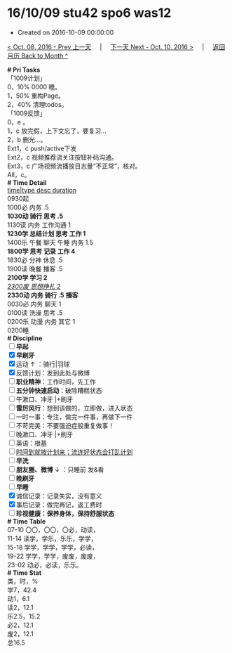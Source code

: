 # 16/10/09 stu42 spo6 was12

- Created on 2016-10-09 00:00:00

[< Oct. 08, 2016 - Prev 上一天](_archived/lifelogs/2016/10/d08.md) &nbsp; &nbsp; | &nbsp; &nbsp; [下一天 Next - Oct. 10, 2016 >](_archived/lifelogs/2016/10/d10.md) &nbsp; &nbsp; |  &nbsp; &nbsp; [返回月历 Back to Month ^](_archived/lifelogs/2016/10/index.md)
<br/><div><b># Pri Tasks</b></div><div>「1009计划」</div><div>0，10% 0000 睡。</div><div>1，50% 重构Page。</div><div>2，40% 清理todos。</div><div>「1009反馈」</div><div>0，e 。</div><div>1，c 放完假，上下文忘了，要复习…</div><div>2，b 删光…。</div><div>Ext1，c push/active下发</div><div>Ext2，c 视频推荐流关注按钮补码沟通。</div><div>Ext3，c 广场视频流播放日志量“不正常”，核对。</div><div>All，c。</div><div><b># Time Detail</b></div><div><u>time|type desc duration</u></div><div>0930起</div><div>1000必 内务 .5</div><div><b>1030动 骑行 思考 .5</b></div><div>1130读 内务 工作沟通 1</div><div><b>1230学 总结计划 思考 工作 1</b></div><div>1400乐 午餐 聊天 午睡 内务 1.5</div><div><b>1800学 思考 记录 工作 4</b></div><div>1830必 分神 休息 .5</div><div>1900读 晚餐 播客 .5</div><div><b>2100学 学习 2</b></div><div><u><i>2300废 思想挣扎 2</i></u></div><div><b>2330动 内务 骑行 .5</b> <b>播客</b></div><div>0030必 内务 聊天 1</div><div>0100读 洗澡 思考 .5</div><div>0200乐 动漫 内务 其它 1</div><div>0200睡</div><div><b># Discipline</b></div><div><b><input type="checkbox"/></b><b>早起</b></div><div><input checked="true" type="checkbox"/><b>早刷牙</b></div><div><input checked="true" type="checkbox"/>运动 ↑ ：骑行|羽球</div><div><input checked="true" type="checkbox"/>反馈计划：发到此处与微博</div><div><input type="checkbox"/><b>职业精神</b>：工作时间，先工作</div><div><input type="checkbox"/><b>五分钟快速启动</b>：破除糟糕状态</div><div><input type="checkbox"/>午漱口、冲牙 |+刷牙</div><div><input type="checkbox"/><b>雷厉风行</b>：想到该做的，立即做，进入状态</div><div><input type="checkbox"/>一时一事：专注，做完一件事，再做下一件</div><div><input type="checkbox"/>不苛完美：不要强迫症般重复做事！</div><div><input type="checkbox"/>晚漱口、冲牙 |+刷牙</div><div><input type="checkbox"/>英语：根基</div><div><u><input type="checkbox"/></u><u>时间到就按计划来；流连好状态会打乱计划</u></div><div><input type="checkbox"/><b>早洗</b></div><div><b><input type="checkbox"/></b><b>朋友圈、微博</b> ↓ ：只睡前 发&amp;看</div><div><b><input type="checkbox"/></b><b>晚刷牙</b></div><div><input type="checkbox"/><b>早睡</b></div><div><input checked="true" type="checkbox"/>诚信记录：记录失实，没有意义</div><div><input checked="true" type="checkbox"/>事后记录：做完再记，返工费时</div><div><b><input type="checkbox"/></b><b>珍视健康：保养身体，保持舒服状态</b></div><div><b># Time Table</b></div><div>07-10 〇〇，〇〇，〇必，动读，</div><div>11-14 读学，学乐，乐乐，学学，</div><div>15-18 学学，学学，学学，必读，</div><div>19-22 学学，学学，废废，废废，</div><div>23-02 动必，必读，乐乐。</div><div><b># Time Stat</b></div><div>类，时，%</div><div>学7，42.4</div><div>动1，6.1</div><div>读2，12.1</div><div>乐2.5，15.2</div><div>必2，12.1</div><div>废2，12.1</div><div>总16.5</div>
